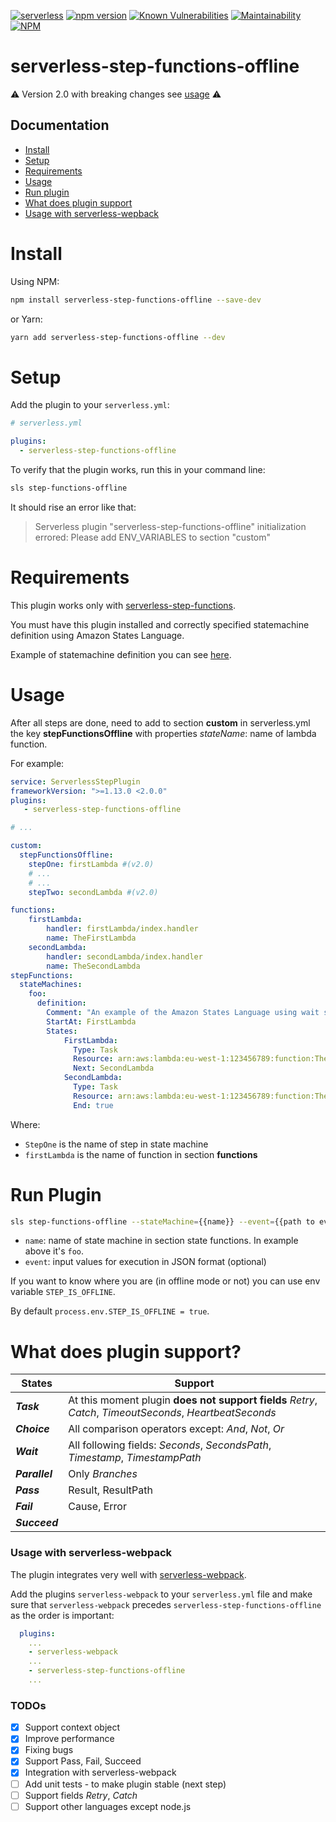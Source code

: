 [![serverless](http://public.serverless.com/badges/v3.svg)](http://www.serverless.com)
[![npm version](https://badge.fury.io/js/serverless-step-functions-offline.svg)](https://badge.fury.io/js/serverless-step-functions-offline)
[![Known Vulnerabilities](https://snyk.io/test/github/vkkis93/serverless-step-functions-offline/badge.svg?targetFile=package.json)](https://snyk.io/test/github/vkkis93/serverless-step-functions-offline?targetFile=package.json)
[![Maintainability](https://api.codeclimate.com/v1/badges/b321644ef368976aee12/maintainability)](https://codeclimate.com/github/vkkis93/serverless-step-functions-offline/maintainability)
[![NPM](https://nodei.co/npm/serverless-step-functions-offline.png)](https://nodei.co/npm/serverless-step-functions-offline/)

# serverless-step-functions-offline
:warning: Version 2.0 with breaking changes see [usage](#usage)  :warning:
## Documentation

- [Install](#install)
- [Setup](#setup)
- [Requirements](#requirements)
- [Usage](#usage)
- [Run plugin](#run-plugin)
- [What does plugin support](#what-does-plugin-support)
- [Usage with serverless-wepback](#usage-with-serverless-webpack)


# Install
Using NPM:
```bash
npm install serverless-step-functions-offline --save-dev
```
or Yarn:
```bash
yarn add serverless-step-functions-offline --dev
```

# Setup
Add the plugin to your `serverless.yml`:
```yaml
# serverless.yml

plugins:
  - serverless-step-functions-offline
```

To verify that the plugin works, run this in your command line:
```bash
sls step-functions-offline
```

It should rise an error like that:

> Serverless plugin "serverless-step-functions-offline" initialization errored: Please add ENV_VARIABLES to section "custom"

# Requirements
This plugin works only with [serverless-step-functions](https://github.com/horike37/serverless-step-functions).

You must have this plugin installed and correctly specified statemachine definition using Amazon States Language.

Example of statemachine definition you can see [here](https://github.com/horike37/serverless-step-functions#setup).

# Usage
After all steps are done, need to add to section **custom** in serverless.yml the key **stepFunctionsOffline** with properties *stateName*: name of lambda function.

For example:

```yaml
service: ServerlessStepPlugin
frameworkVersion: ">=1.13.0 <2.0.0"
plugins:
   - serverless-step-functions-offline

# ...

custom:
  stepFunctionsOffline:
    stepOne: firstLambda #(v2.0)
    # ...
    # ...
    stepTwo: secondLambda #(v2.0)

functions:
    firstLambda:
        handler: firstLambda/index.handler
        name: TheFirstLambda
    secondLambda:
        handler: secondLambda/index.handler
        name: TheSecondLambda
stepFunctions:
  stateMachines:
    foo:
      definition:
        Comment: "An example of the Amazon States Language using wait states"
        StartAt: FirstLambda
        States:
            FirstLambda:
              Type: Task
              Resource: arn:aws:lambda:eu-west-1:123456789:function:TheFirstLambda
              Next: SecondLambda
            SecondLambda:
              Type: Task
              Resource: arn:aws:lambda:eu-west-1:123456789:function:TheSecondLambda
              End: true
```

Where:
- `StepOne` is the name of step in state machine
- `firstLambda` is the name of function in section **functions**

# Run Plugin
```bash
sls step-functions-offline --stateMachine={{name}} --event={{path to event file}}
```

- `name`: name of state machine in section state functions. In example above it's `foo`.
- `event`: input values for execution in JSON format (optional)

If you want to know where you are (in offline mode or not) you can use env variable `STEP_IS_OFFLINE`.

By default `process.env.STEP_IS_OFFLINE = true`.

# What does plugin support?
| States | Support |
| ------ | ------ |
| ***Task*** | At this moment  plugin **does not support fields** *Retry*, *Catch*, *TimeoutSeconds*, *HeartbeatSeconds* |
| ***Choice*** | All comparison operators except: *And*, *Not*, *Or* |
| ***Wait***  | All following fields: *Seconds*, *SecondsPath*, *Timestamp*, *TimestampPath* |
| ***Parallel*** |  Only *Branches* |
| ***Pass*** | Result, ResultPath |
| ***Fail***| Cause, Error|
| ***Succeed***| |

### Usage with serverless-webpack

The plugin integrates very well with [serverless-webpack](https://github.com/serverless-heaven/serverless-webpack).

Add the plugins `serverless-webpack` to your `serverless.yml` file and make sure that `serverless-webpack`
precedes `serverless-step-functions-offline` as the order is important:
```yaml
  plugins:
    ...
    - serverless-webpack
    ...
    - serverless-step-functions-offline
    ...
```

### TODOs
 - [x] Support context object
 - [x] Improve performance
 - [x] Fixing bugs
 - [x] Support Pass, Fail, Succeed
 - [x] Integration with serverless-webpack
 - [ ] Add unit tests - to make plugin stable (next step)
 - [ ] Support fields *Retry*, *Catch*
 - [ ] Support other languages except node.js
